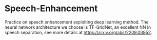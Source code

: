 # Speech-Enhancement
Practice on speech enhancement exploiting deep learning method. The neural network architecture we choose is TF-GridNet, an excellent NN in speech separation, see more details at https://arxiv.org/abs/2209.03952.
